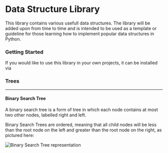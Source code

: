 # Data Structure Library
This library contains various usefull data structures. The library will be added upon from time to time and is intended to be used as a template or guideline for those learning how to implement popular data structures in Python.

### Getting Started
If you would like to use this library in your own projects, it can be installed via 

### Trees
---

#### Binary Search Tree
A binary search tree is a form of tree in which each node contains at most two other nodes, labelled right and left. 

Binary Search Trees are ordered, meaning that all child nodes will be less than the root node on the left and greater than the root node on the right, as pictured here:

![Binary Search Tree representation](https://media.geeksforgeeks.org/wp-content/uploads/BSTSearch.png)


